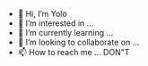 - 👋 Hi, I’m Yolo
- 👀 I’m interested in ... 
- 🌱 I’m currently learning ...
- 💞️ I’m looking to collaborate on ...
- 📫 How to reach me ... DON"T

<!---
nawazkings/nawazkings is a ✨ special ✨ repository because its `README.md` (this file) appears on your GitHub profile.
You can click the Preview link to take a look at your changes.
--->
